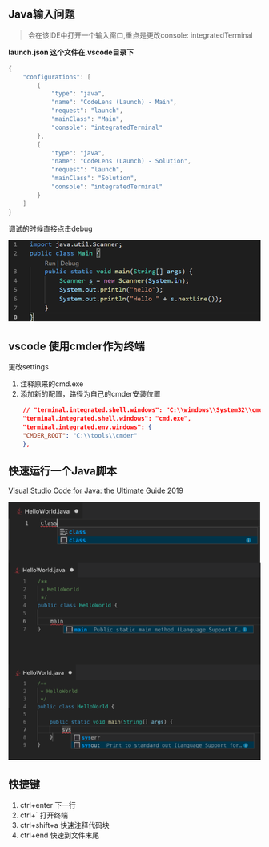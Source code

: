 ## Java输入问题

> 会在该IDE中打开一个输入窗口,重点是更改console: integratedTerminal

**launch.json 这个文件在.vscode目录下**
```java
{
    "configurations": [
        {
            "type": "java",
            "name": "CodeLens (Launch) - Main",
            "request": "launch",
            "mainClass": "Main",
            "console": "integratedTerminal"
        },
        {
            "type": "java",
            "name": "CodeLens (Launch) - Solution",
            "request": "launch",
            "mainClass": "Solution",
            "console": "integratedTerminal"
        }
    ]
}
```




调试的时候直接点击debug

![](./imgs/1.PNG)




## vscode 使用cmder作为终端

更改settings

1. 注释原来的cmd.exe
2. 添加新的配置，路径为自己的cmder安装位置

```json
    // "terminal.integrated.shell.windows": "C:\\windows\\System32\\cmd.exe",
    "terminal.integrated.shell.windows": "cmd.exe",
    "terminal.integrated.env.windows": {
    "CMDER_ROOT": "C:\\tools\\cmder"
    },
```







## 快速运行一个Java脚本

[Visual Studio Code for Java: the Ultimate Guide 2019](https://dzone.com/articles/visual-studio-code-for-java-the-ultimate-guide-201)

![](./imgs/2.PNG)


## 快捷键

1. ctrl+enter 下一行
2. ctrl+` 打开终端
3. ctrl+shift+a 快速注释代码块
4. ctrl+end  快速到文件末尾
